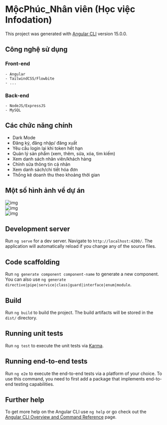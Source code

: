 # MộcPhúc_Nhân viên (Học việc Infodation)

This project was generated with [Angular CLI](https://github.com/angular/angular-cli) version 15.0.0.

## Công nghệ sử dụng
### Front-end
    - Angular
    - TailwindCSS/Flowbite
    - ...
### Back-end
    - NodeJS/ExpressJS
    - MySQL

## Các chức năng chính
- Dark Mode
- Đăng ký, đăng nhập/ đăng xuất
- Yêu cầu login lại khi token hết hạn
- Quản lý sản phẩm (xem, thêm, sửa, xóa, tìm kiếm)
- Xem danh sách nhân viên/khách hàng
- Chỉnh sửa thông tin cá nhân
- Xem danh sách/chi tiết hóa đơn
- Thống kê doanh thu theo khoảng thời gian

## Một số hình ảnh về dự án
![img](https://i.imgur.com/wsh3F9i.png)     
![img](https://i.imgur.com/LqqL5a4.png)     
![img](https://i.imgur.com/Zg3sOGm.png) 

## Development server

Run `ng serve` for a dev server. Navigate to `http://localhost:4200/`. The application will automatically reload if you change any of the source files.

## Code scaffolding

Run `ng generate component component-name` to generate a new component. You can also use `ng generate directive|pipe|service|class|guard|interface|enum|module`.

## Build

Run `ng build` to build the project. The build artifacts will be stored in the `dist/` directory.

## Running unit tests

Run `ng test` to execute the unit tests via [Karma](https://karma-runner.github.io).

## Running end-to-end tests

Run `ng e2e` to execute the end-to-end tests via a platform of your choice. To use this command, you need to first add a package that implements end-to-end testing capabilities.

## Further help

To get more help on the Angular CLI use `ng help` or go check out the [Angular CLI Overview and Command Reference](https://angular.io/cli) page.
